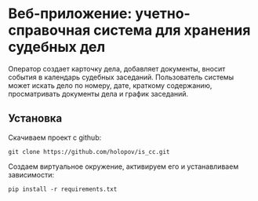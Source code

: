 # Веб-приложение: учетно-справочная система для хранения судебных дел

Оператор создает карточку дела, добавляет документы, вносит события в календарь судебных заседаний. Пользователь системы может искать дело по номеру, дате, краткому содержанию, просматривать документы дела и график заседаний.

## Установка

Скачиваем проект с github:
```
git clone https://github.com/holopov/is_cc.git
```

Создаем виртуальное окружение, активируем его и устанавливаем зависимости:
```
pip install -r requirements.txt
```
